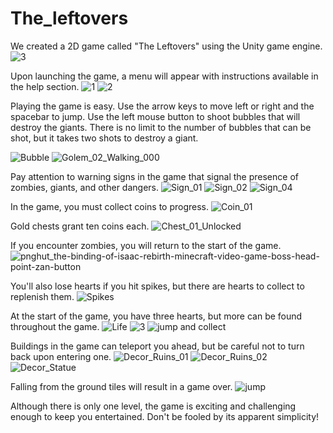 # The_leftovers
We created a 2D game called "The Leftovers" using the Unity game engine. 
![3](https://github.com/zandmahsa/The_leftovers/assets/104939235/0cfcd68f-3980-49df-88dd-38706cb46c91)

Upon launching the game, a menu will appear with instructions available in the help section.
![1](https://github.com/zandmahsa/The_leftovers/assets/104939235/90f18a60-2dc6-44fc-adad-5c8ddc711695)
![2](https://github.com/zandmahsa/The_leftovers/assets/104939235/34b6f02c-4278-47a5-9eaf-e6f862d96a44)


Playing the game is easy. Use the arrow keys to move left or right and the spacebar to jump. 
Use the left mouse button to shoot bubbles that will destroy the giants. 
There is no limit to the number of bubbles that can be shot, but it takes two shots to destroy a giant. 

![Bubble](https://github.com/zandmahsa/The_leftovers/assets/104939235/8604d628-c35b-45ff-9ab5-a5a6727a2cc1)
![Golem_02_Walking_000](https://github.com/zandmahsa/The_leftovers/assets/104939235/22b1f8da-f8a7-4a90-8c06-0a8de84594a0)

Pay attention to warning signs in the game that signal the presence of zombies, giants, and other dangers.
![Sign_01](https://github.com/zandmahsa/The_leftovers/assets/104939235/a23d2eb3-3820-48d7-9a83-de2311523999)
![Sign_02](https://github.com/zandmahsa/The_leftovers/assets/104939235/8f475b26-3e42-42f5-baae-8f7466050f9a)
![Sign_04](https://github.com/zandmahsa/The_leftovers/assets/104939235/b05fad58-7049-4fdd-9e30-92bf2eea0ae2)


In the game, you must collect coins to progress. 
![Coin_01](https://github.com/zandmahsa/The_leftovers/assets/104939235/d36c576a-f7f2-4fd4-a68b-188a415d9eec)

Gold chests grant ten coins each. 
![Chest_01_Unlocked](https://github.com/zandmahsa/The_leftovers/assets/104939235/d86584bb-b4bf-428c-9b47-d469a0da94ca)

If you encounter zombies, you will return to the start of the game.
![pnghut_the-binding-of-isaac-rebirth-minecraft-video-game-boss-head-point-zan-button](https://github.com/zandmahsa/The_leftovers/assets/104939235/e9d4b662-4cc0-44a7-9c71-2a06e12ed488)

You'll also lose hearts if you hit spikes, but there are hearts to collect to replenish them. 
![Spikes](https://github.com/zandmahsa/The_leftovers/assets/104939235/78b973e3-9b98-4b44-acce-2f8b87e3431b)

At the start of the game, you have three hearts, but more can be found throughout the game.
![Life](https://github.com/zandmahsa/The_leftovers/assets/104939235/9cf8af3f-c8d4-4ca0-bf7d-de0ca06ed6cf)
![3](https://github.com/zandmahsa/The_leftovers/assets/104939235/0180ee31-823b-459f-8cf4-ca909404127b)
![jump and collect](https://github.com/zandmahsa/The_leftovers/assets/104939235/0d077f7f-24e1-49a1-9565-a8a2fc722cd8)

Buildings in the game can teleport you ahead, but be careful not to turn back upon entering one. 
![Decor_Ruins_01](https://github.com/zandmahsa/The_leftovers/assets/104939235/2d594714-961e-4a7b-8a68-6f347df7f2d7)
![Decor_Ruins_02](https://github.com/zandmahsa/The_leftovers/assets/104939235/eed6dd6b-c615-40f8-bedf-f246e2bb1f9e)
![Decor_Statue](https://github.com/zandmahsa/The_leftovers/assets/104939235/26f3031a-d076-4890-adb9-cbbcc37e14ec)


Falling from the ground tiles will result in a game over.
![jump](https://github.com/zandmahsa/The_leftovers/assets/104939235/6f2c7b2f-30f5-4209-8179-e269afb231bb)

Although there is only one level, the game is exciting and challenging enough to keep you entertained. Don't be fooled by its apparent simplicity!
